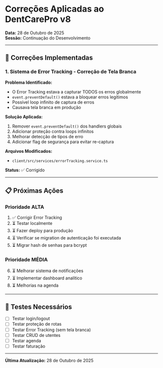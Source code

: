 # Correções Aplicadas ao DentCarePro v8

**Data:** 28 de Outubro de 2025  
**Sessão:** Continuação do Desenvolvimento

---

## 🔧 Correções Implementadas

### 1. Sistema de Error Tracking - Correção de Tela Branca

**Problema Identificado:**
- O Error Tracking estava a capturar TODOS os erros globalmente
- `event.preventDefault()` estava a bloquear erros legítimos
- Possível loop infinito de captura de erros
- Causava tela branca em produção

**Solução Aplicada:**
1. Remover `event.preventDefault()` dos handlers globais
2. Adicionar proteção contra loops infinitos
3. Melhorar detecção de tipos de erro
4. Adicionar flag de segurança para evitar re-captura

**Arquivos Modificados:**
- `client/src/services/errorTracking.service.ts`

**Status:** ✅ Corrigido

---

## 📋 Próximas Ações

### Prioridade ALTA
1. ✅ Corrigir Error Tracking
2. ⏳ Testar localmente
3. ⏳ Fazer deploy para produção
4. ⏳ Verificar se migration de autenticação foi executada
5. ⏳ Migrar hash de senhas para bcrypt

### Prioridade MÉDIA
6. ⏳ Melhorar sistema de notificações
7. ⏳ Implementar dashboard analítico
8. ⏳ Melhorias na agenda

---

## 🧪 Testes Necessários

- [ ] Testar login/logout
- [ ] Testar proteção de rotas
- [ ] Testar Error Tracking (sem tela branca)
- [ ] Testar CRUD de utentes
- [ ] Testar agenda
- [ ] Testar faturação

---

**Última Atualização:** 28 de Outubro de 2025
